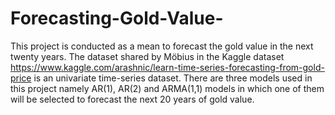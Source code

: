 # Forecasting-Gold-Value-
This project is conducted as a mean to forecast the gold value in the next twenty years. The dataset shared by Möbius in the Kaggle dataset https://www.kaggle.com/arashnic/learn-time-series-forecasting-from-gold-price is an univariate time-series dataset. There are three models used in this project namely AR(1), AR(2) and ARMA(1,1) models in which one of them will be selected to forecast the next 20 years of gold value.
